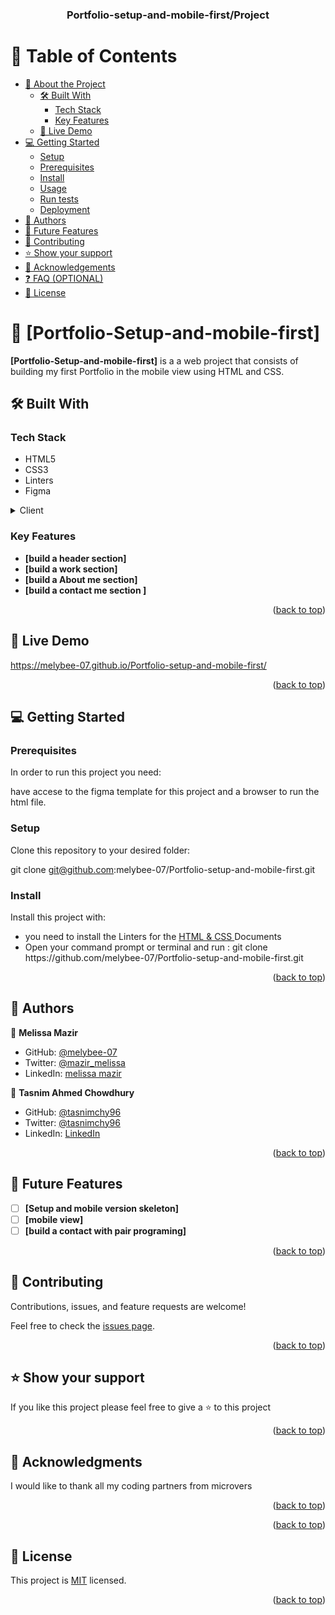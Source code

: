<a name="readme-top"></a>

<div align="center">

  <h3><b>Portfolio-setup-and-mobile-first/Project
</b></h3>

</div>



# 📗 Table of Contents

- [📖 About the Project](#about-project)
  - [🛠 Built With](#built-with)
    - [Tech Stack](#tech-stack)
    - [Key Features](#key-features)
  - [🚀 Live Demo](#live-demo)
- [💻 Getting Started](#getting-started)
  - [Setup](#setup)
  - [Prerequisites](#prerequisites)
  - [Install](#install)
  - [Usage](#usage)
  - [Run tests](#run-tests)
  - [Deployment](#triangular_flag_on_post-deployment)
- [👥 Authors](#authors)
- [🔭 Future Features](#future-features)
- [🤝 Contributing](#contributing)
- [⭐️ Show your support](#support)
- [🙏 Acknowledgements](#acknowledgements)
- [❓ FAQ (OPTIONAL)](#faq)
- [📝 License](#license)



# 📖 [Portfolio-Setup-and-mobile-first] <a name="about-project"></a>

**[Portfolio-Setup-and-mobile-first]** is a a web project that consists of building my first Portfolio in the mobile view using HTML and CSS.

## 🛠 Built With <a name="built-with"></a>

### Tech Stack <a name="tech-stack"></a>

<ul>
  <li>HTML5</li>
  <li>CSS3</li>
  <li>Linters</li>
  <li>Figma</li>
</ul>


<details>
  <summary>Client</summary>
  <ul>
    <li><a href="https://github.com/microverseinc/linters-config">Linters</a></li>
    <li><a href="https://github.com/microverseinc/linters-config/tree/master/html-css">HTML</a></li>
    <li><a href="https://github.com/microverseinc/linters-config/tree/master/html-css">CSS</a></li>
  </ul>
</details>


<!-- Features -->

### Key Features <a name="key-features"></a>

- **[build a header section]**
- **[build a work section]**
- **[build a About me section]**
- **[build a contact me section ]**


<p align="right">(<a href="#readme-top">back to top</a>)</p>

<!-- LIVE DEMO -->

## 🚀 Live Demo <a name="live-demo"></a>



<a href="https://melybee-07.github.io/Portfolio-setup-and-mobile-first/">https://melybee-07.github.io/Portfolio-setup-and-mobile-first/</a>

<p align="right">(<a href="#readme-top">back to top</a>)</p>

<!-- GETTING STARTED -->

## 💻 Getting Started <a name="getting-started"></a>



### Prerequisites

In order to run this project you need:

have accese to the figma template for this project and a browser to run the html file.


### Setup

Clone this repository to your desired folder:

git clone git@github.com:melybee-07/Portfolio-setup-and-mobile-first.git

### Install

Install this project with:

<ul>
  <li>you need to install the Linters for the  <a href="https://github.com/microverseinc/linters-config/tree/master/html-css">HTML & CSS </a> Documents</li>
  <li>Open your command prompt or terminal and run : git clone <a href="https://github.com/melybee-07/Portfolio-setup-and-mobile-first.git"></a> https://github.com/melybee-07/Portfolio-setup-and-mobile-first.git</li>
</ul>



<p align="right">(<a href="#readme-top">back to top</a>)</p>


## 👥 Authors <a name="authors"></a>


👤 **Melissa Mazir**

- GitHub: [@melybee-07](https://github.com/melybee-07)
- Twitter: [@mazir_melissa](https://twitter.com/mazir_melissa)
- LinkedIn: [melissa mazir](https://www.linkedin.com/in/melissa-mazir-172574223/)


👤 **Tasnim Ahmed Chowdhury**

- GitHub: [@tasnimchy96](https://github.com/tasnimchy96)
- Twitter: [@tasnimchy96](https://twitter.com/tasnimchy96)
- LinkedIn: [LinkedIn](https://www.linkedin.com/in/tasnim-ahmed-chowdhury-b4504625b)

<p align="right">(<a href="#readme-top">back to top</a>)</p>

<!-- FUTURE FEATURES -->

## 🔭 Future Features <a name="future-features"></a>

- [ ] **[Setup and mobile version skeleton]**
- [ ] **[mobile view]**
- [ ] **[build a contact with pair programing]**

<p align="right">(<a href="#readme-top">back to top</a>)</p>

<!-- CONTRIBUTING -->

## 🤝 Contributing <a name="contributing"></a>

Contributions, issues, and feature requests are welcome!

Feel free to check the [issues page](../../issues/).

<p align="right">(<a href="#readme-top">back to top</a>)</p>

<!-- SUPPORT -->

## ⭐️ Show your support <a name="support"></a>


If you like this project please feel free to give a ⭐️ to this project

<p align="right">(<a href="#readme-top">back to top</a>)</p>

<!-- ACKNOWLEDGEMENTS -->

## 🙏 Acknowledgments <a name="acknowledgements"></a>

I would like to thank all my coding partners from microvers  

<p align="right">(<a href="#readme-top">back to top</a>)</p>

<!-- FAQ (optional) -->







<p align="right">(<a href="#readme-top">back to top</a>)</p>

<!-- LICENSE -->

## 📝 License <a name="license"></a>

This project is [MIT](/MIT.md) licensed.


<p align="right">(<a href="#readme-top">back to top</a>)</p>

